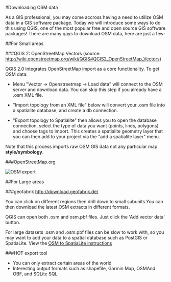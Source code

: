 
#Downloading OSM data

As a GIS professional, you may come accross having a need to utilize OSM data in a GIS software package. Today we will introduce some ways to do this using QGIS, one of the most popular free and open source GIS software packages! There are many qays to download OSM data, here are just a few:

##For Small areas

###QGIS 2: OpenStreetMap Vectors 
(source: http://wiki.openstreetmap.org/wiki/QGIS#QGIS2_OpenStreetMap_Vectors)

QGIS 2.0 integrates OpenStreetMap import as a core functionality. To get OSM data:

* Menu "Vector -> Openstreetmap -> Load data" will connect to the OSM server and download data. You can skip this step if you already have a .osm XML file.

* "Import topology from an XML file" below will convert your .osm file into a spatialite database, and create a db connection.

* "Export topology to Spatialite" then allows you to open the database connection, select the type of data you want (points, lines, polygons) and choose tags to import. This creates a spatialite geometry layer that you can then add to your project via the "add a spatialite layer" menu.

Note that this process imports raw OSM GIS data not any particular map **style/symbology**.

###OpenStreetMap.org

![OSM export](https://cloud.githubusercontent.com/assets/2665840/10675703/316c40d0-78f1-11e5-96a6-99021f47468b.png)

##For Large areas

###geofabrik
http://download.geofabrik.de/

You can click on different regions then drill down to small subunits.You can then download the latest OSM extracts in different formats.

QGIS can open both .osm and osm.pbf files. Just click the 'Add vector data' button.

For large datasets .osm and .osm.pbf files can be slow to work with, so you may want to add your data to a spatial database such as PostGIS or SpatiaLite. View the [OSM to SpatiaLite instructions](https://github.com/d3netxer/virtual-mapgive-course/blob/master/OSM-to-SpatiaLite.md)

###HOT export tool

* You can only extract certain areas of the world
* Interesting output formats such as shapefile, Garmin Map, OSMAnd OBF, and SQLite SQL

